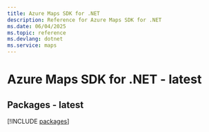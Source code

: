 ```yaml
---
title: Azure Maps SDK for .NET
description: Reference for Azure Maps SDK for .NET
ms.date: 06/04/2025
ms.topic: reference
ms.devlang: dotnet
ms.service: maps
---
```

# Azure Maps SDK for .NET - latest
## Packages - latest
[!INCLUDE [packages](maps-index.md)]